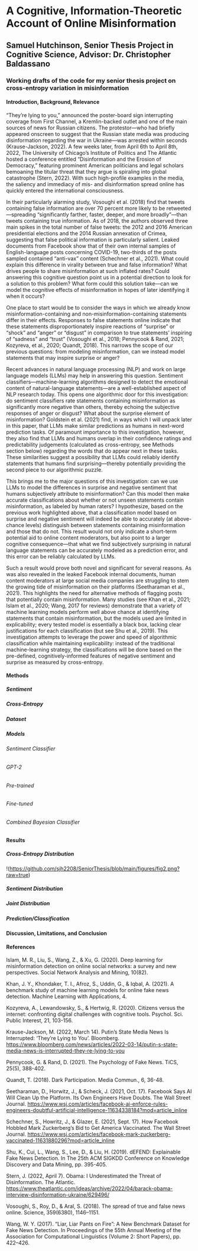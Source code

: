 # A Cognitive, Information-Theoretic Account of Online Misinformation

## Samuel Hutchinson, Senior Thesis Project in Cognitive Science, Advisor: Dr. Christopher Baldassano

### Working drafts of the code for my senior thesis project on cross-entropy variation in misinformation

#### Introduction, Background, Relevance
“They’re lying to you,” announced the poster-board sign interrupting coverage from First Channel, a Kremlin-backed outlet and one of the main sources of news for Russian citizens. The protestor—who had briefly appeared onscreen to suggest that the Russian state media was producing disinformation regarding the war in Ukraine—was arrested within seconds (Krause-Jackson, 2022). A few weeks later, from April 6th to April 8th, 2022, The University of Chicago’s Institute of Politics and The Atlantic hosted a conference entitled “Disinformation and the Erosion of Democracy,” featuring prominent American politicians and legal scholars bemoaning the titular threat that they argue is spiraling into global catastrophe (Stern, 2022). With such high-profile examples in the media, the saliency and immediacy of mis- and disinformation spread online has quickly entered the international consciousness. 

In their particularly alarming study, Vosoughi et al. (2018) find that tweets containing false information are over 70 percent more likely to be retweeted—spreading “significantly farther, faster, deeper, and more broadly”—than tweets containing true information. As of 2018, the authors observed three main spikes in the total number of false tweets: the 2012 and 2016 American presidential elections and the 2014 Russian annexation of Crimea, suggesting that false political information is particularly salient. Leaked documents from Facebook show that of their own internal samples of English-language posts concerning COVID-19, two-thirds of the posts sampled contained “anti-vax” content (Schechner et al., 2021). What could explain this difference in virality between true and false information? What drives people to share misinformation at such inflated rates? Could answering this cognitive question point us in a potential direction to look for a solution to this problem? What form could this solution take—can we model the cognitive effects of misinformation in hopes of later identifying it when it occurs?

One place to start would be to consider the ways in which we already know misinformation-containing and non-misinformation-containing statements differ in their effects. Responses to false statements online indicate that these statements disproportionately inspire reactions of “surprise” or “shock” and “anger” or “disgust” in comparison to true statements’ inspiring of “sadness” and “trust” (Vosoughi et al., 2018; Pennycook & Rand, 2021; Kozyreva, et al., 2020; Quandt, 2018). This narrows the scope of our previous questions: from modeling misinformation, can we instead model statements that may inspire surprise or anger?

Recent advances in natural language processing (NLP) and work on large language models (LLMs) may help in answering this question. Sentiment classifiers—machine-learning algorithms designed to detect the emotional content of natural-language statements—are a well-established aspect of NLP research today. This opens one algorithmic door for this investigation: do sentiment classifiers rate statements containing misinformation as significantly more negative than others, thereby echoing the subjective responses of anger or disgust? What about the surprise element of misinformation? Goldstein et al. (2021) find, in ways which I will unpack later in this paper, that LLMs make similar predictions as humans in next-word prediction tasks. Of paramount importance to this investigation, however, they also find that LLMs and humans overlap in their confidence ratings and predictability judgements (calculated as cross-entropy, see Methods section below) regarding the words that do appear next in these tasks. These similarities suggest a possibility that LLMs could reliably identify statements that humans find surprising—thereby potentially providing the second piece to our algorithmic puzzle.

This brings me to the major questions of this investigation: can we use LLMs to model the differences in surprise and negative sentiment that humans subjectively attribute to misinformation? Can this model then make accurate classifications about whether or not unseen statements contain misinformation, as labeled by human raters? I hypothesize, based on the previous work highlighted above, that a classification model based on surprise and negative sentiment will indeed be able to accurately (at above-chance levels) distinguish between statements containing misinformation and those that do not. This result would not only indicate a short-term potential aid to online content moderators, but also point to a larger cognitive consequence—that what we find subjectively surprising in natural language statements can be accurately modeled as a prediction error, and this error can be reliably calculated by LLMs.

Such a result would prove both novel and significant for several reasons. As was also revealed in the leaked Facebook internal documents, human content moderators at large social media companies are struggling to stem the growing tide of misinformation on their platforms (Seetharaman et al., 2021). This highlights the need for alternative methods of flagging posts that potentially contain misinformation. Many studies (see Khan et al., 2021; Islam et al., 2020; Wang, 2017 for reviews) demonstrate that a variety of machine learning models perform well above chance at identifying statements that contain misinformation, but the models used are limited in explicability; every tested model is essentially a black box, lacking clear justifications for each classification (but see Shu et al., 2019). This investigation attempts to leverage the power and speed of algorithmic classification while maintaining explicability: instead of the traditional machine-learning strategy, the classifications will be done based on the pre-defined, cognitively-informed features of negative sentiment and surprise as measured by cross-entropy.

#### Methods
##### Sentiment
##### Cross-Entropy
##### Dataset
##### Models
###### Sentiment Classifier
###### GPT-2
###### Pre-trained
###### Fine-tuned
###### Combined Bayesian Classifier
#### Results
##### Cross-Entropy Distribution
!(https://github.com/sjh2208/SeniorThesis/blob/main/figures/fig2.png?raw=true)
##### Sentiment Distribution
##### Joint Distribution
##### Prediction/Classification
#### Discussion, Limitations, and Conclusion

#### References
Islam, M. R., Liu, S., Wang, Z., & Xu, G. (2020). Deep learning for misinformation detection on online social networks: a survey and new perspectives. Social Network Analysis and Mining, 10(82).

Khan, J. Y., Khondaker, T. I., Afroz, S., Uddin, G., & Iqbal, A. (2021). A benchmark study of machine learning models for online fake news detection. Machine Learning with Applications, 4.

Kozyreva, A., Lewandowsky, S., & Hertwig, R. (2020). Citizens versus the internet: confronting digital challenges with cognitive tools. Psychol. Sci. Public Interest, 21, 103-156.

Krause-Jackson, M. (2022, March 14). Putin’s State Media News Is Interrupted: ‘They’re Lying to You’. Bloomberg. https://www.bloomberg.com/news/articles/2022-03-14/putin-s-state-media-news-is-interrupted-they-re-lying-to-you

Pennycook, G. & Rand, D. (2021). The Psychology of Fake News. TiCS, 25(5), 388-402.

Quandt, T. (2018). Dark Participation. Media Commun., 6, 36-48.

Seetharaman, D., Horwitz, J., & Scheck, J. (2021, Oct. 17). Facebook Says AI Will Clean Up the Platform. Its Own Engineers Have Doubts. The Wall Street Journal. https://www.wsj.com/articles/facebook-ai-enforce-rules-engineers-doubtful-artificial-intelligence-11634338184?mod=article_inline

Schechner, S., Howritz, J., & Glazer, E. (2021, Sept. 17). How Facebook Hobbled Mark Zuckerberg’s Bid to Get America Vaccinated. The Wall Street Journal. https://www.wsj.com/articles/facebook-mark-zuckerberg-vaccinated-11631880296?mod=article_inline

Shu, K., Cui, L., Wang, S., Lee, D., & Liu, H. (2019). dEFEND: Explainable Fake News Detection. In The 25th ACM SIGKDD Conference on Knowledge Discovery and Data Mining, pp. 395-405.

Stern, J. (2022, April 7). Obama: I Underestimated the Threat of Disinformation. The Atlantic. https://www.theatlantic.com/ideas/archive/2022/04/barack-obama-interview-disinformation-ukraine/629496/

Vosoughi, S., Roy, D., & Aral, S. (2018). The spread of true and false news online. Science, 359(6380), 1146–1151. 

Wang, W. Y. (2017). “Liar, Liar Pants on Fire”: A New Benchmark Dataset for Fake News Detection. In Proceedings of the 55th Annual Meeting of the Association for Computational Linguistics (Volume 2: Short Papers), pp. 422–426.
